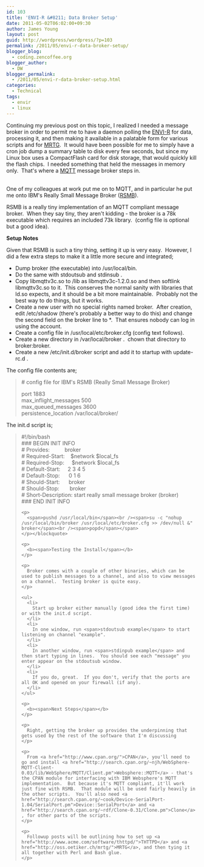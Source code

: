 ```yaml
---
id: 103
title: 'ENVI-R &#8211; Data Broker Setup'
date: 2011-05-02T06:02:00+09:30
author: James Young
layout: post
guid: http://wordpress/wordpress/?p=103
permalink: /2011/05/envi-r-data-broker-setup/
blogger_blog:
  - coding.zencoffee.org
blogger_author:
  - DW
blogger_permalink:
  - /2011/05/envi-r-data-broker-setup.html
categories:
  - Technical
tags:
  - envir
  - linux
---
```

Continuing my previous post on this topic, I realized I needed a message broker in order to permit me to have a daemon polling the [ENVI-R](http://www.currentcost.com/product-envir.html) for data, processing it, and then making it available in a palatable form for various scripts and for [MRTG](http://oss.oetiker.ch/mrtg/).  It would have been possible for me to simply have a cron job dump a summary table to disk every few seconds, but since my Linux box uses a CompactFlash card for disk storage, that would quickly kill the flash chips.  I needed something that held the messages in memory only.  That's where a [MQTT](http://mqtt.org/) message broker steps in.

<a name="more"></a>  
One of my colleagues at work put me on to MQTT, and in particular he put me onto IBM's Really Small Message Broker ([RSMB](http://www.alphaworks.ibm.com/tech/rsmb)).

RSMB is a really tiny implementation of an MQTT compliant message broker.  When they say tiny, they aren't kidding - the broker is a 78k executable which requires an included 73k library.  (config file is optional but a good idea).

**<span>Setup Notes</span>**

Given that RSMB is such a tiny thing, setting it up is very easy.  However, I did a few extra steps to make it a little more secure and integrated;

  * Dump <span>broker</span> (the executable) into <span>/usr/local/bin<span><span>. </span><span></span></span></span>
  * Do the same with <span>stdoutsub</span> and <span>stdinsub</span> .
  * Copy <span>libmqttv3c.so</span> to <span>/lib</span> as <span>libmqttv3c-1.2.0.so</span> and then softlink libmqttv3c.so to it.  This conserves the normal sanity with libraries that ld.so expects, and it should be a bit more maintainable.  Probably not the best way to do things, but it works.
  * Create a new user with no special rights named <span>broker</span>.  After creation, edit <span>/etc/shadow</span> (there's probably a better way to do this) and change the second field on the broker line to *.  That ensures nobody can log in using the account.
  * Create a config file in <span>/usr/local/etc/broker.cfg</span> (config text follows).
  * Create a new directory in <span>/var/local/broker</span> .  chown that directory to <span>broker:broker</span>.
  * Create a new <span>/etc/init.d/broker</span> script and add it to startup with <span>update-rc.d</span> .

The config file contents are;

> <span><span># config file for IBM's RSMB (Really Small Message Broker)</span></p> 
> 
> <p>
>   <span>port 1883</span><br /><span>max_inflight_messages 500</span><br /><span>max_queued_messages 3600</span><br /><span>persistence_location /var/local/broker/</span></span>
> </p></blockquote> 
> 
> <p>
>   The init.d script is;
> </p>
> 
> <blockquote>
>   <p>
>     <span><span>#!/bin/bash</span><br /><span>### BEGIN INIT INFO</span><br /><span># Provides:          broker</span><br /><span># Required-Start:    $network $local_fs</span><br /><span># Required-Stop:     $network $local_fs</span><br /><span># Default-Start:     2 3 4 5</span><br /><span># Default-Stop:      0 1 6</span><br /><span># Should-Start:      broker</span><br /><span># Should-Stop:       broker</span><br /><span># Short-Description: start really small message broker (broker)</span><br /><span>### END INIT INFO</span></p> 
>     
>     <p>
>       <span>pushd /usr/local/bin</span><br /><span>su -c "nohup /usr/local/bin/broker /usr/local/etc/broker.cfg >> /dev/null &" broker</span><br /><span>popd</span></span>
>     </p></blockquote> 
>     
>     <p>
>       <b><span>Testing the Install</span></b>
>     </p>
>     
>     <p>
>       Broker comes with a couple of other binaries, which can be used to publish messages to a channel, and also to view messages on a channel.  Testing broker is quite easy.
>     </p>
>     
>     <ul>
>       <li>
>         Start up broker either manually (good idea the first time) or with the init.d script.
>       </li>
>       <li>
>         In one window, run <span>stdoutsub example</span> to start listening on channel "example".
>       </li>
>       <li>
>         In another window, run <span>stdinpub example</span> and then start typing in lines.  You should see each "message" you enter appear on the stdoutsub window.
>       </li>
>       <li>
>         If you do, great.  If you don't, verify that the ports are all OK and opened on your firewall (if any).
>       </li>
>     </ul>
>     
>     <p>
>       <b><span>Next Steps</span></b>
>     </p>
>     
>     <p>
>       Right, getting the broker up provides the underpinning that gets used by the rest of the software that I'm discussing
>     </p>
>     
>     <p>
>       From <a href="http://www.cpan.org/">CPAN</a>, you'll need to go and install <a href="http://search.cpan.org/~njh/WebSphere-MQTT-Client-0.03/lib/WebSphere/MQTT/Client.pm">Websphere::MQTT</a> - that's the CPAN module for interfacing with IBM Websphere's MQTT implementation.  But because it's MQTT compliant, it'll work just fine with RSMB.  That module will be used fairly heavily in the other scripts.  You'll also need <a href="http://search.cpan.org/~cook/Device-SerialPort-1.04/SerialPort.pm">Device::SerialPort</a> and <a href="http://search.cpan.org/~rdf/Clone-0.31/Clone.pm">Clone</a> , for other parts of the scripts.
>     </p>
>     
>     <p>
>       Followup posts will be outlining how to set up <a href="http://www.acme.com/software/thttpd/">THTTPD</a> and <a href="http://oss.oetiker.ch/mrtg/">MRTG</a>, and then tying it all together with Perl and Bash glue.
>     </p>
